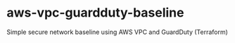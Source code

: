 # aws-vpc-guardduty-baseline
Simple secure network baseline using AWS VPC and GuardDuty (Terraform)
